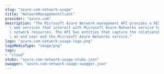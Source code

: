 ```yaml
---
slug: "azure-com-network-usage"
title: "NetworkManagementClient"
provider: "azure.com"
description: "The Microsoft Azure Network management API provides a RESTful set of\
  \ web services that interact with Microsoft Azure Networks service to manage your\
  \ network resources. The API has entities that capture the relationship between\
  \ an end user and the Microsoft Azure Networks service."
logo: "azure.com-network-usage-logo.png"
logoMediaType: "image/png"
tags:
- "cloud"
stubs: "azure.com-network-usage-stubs.json"
swagger: "azure.com-network-usage-swagger.json"
---
```

